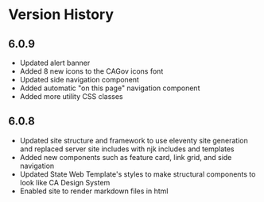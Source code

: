 # Version History

## 6.0.9
- Updated alert banner
- Added 8 new icons to the CAGov icons font
- Updated side navigation component
- Added automatic "on this page" navigation component
- Added more utility CSS classes
## 6.0.8
- Updated site structure and framework to use eleventy site generation and replaced server site includes with njk includes and templates
- Added new components such as feature card, link grid, and side navigation
- Updated State Web Template's styles to make structural components to look like CA Design System
- Enabled site to render markdown files in html


